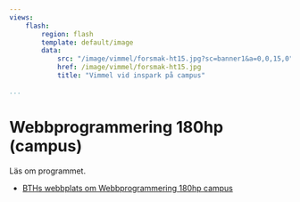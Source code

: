 ```yaml
---
views:
    flash:
        region: flash
        template: default/image
        data:
            src: "/image/vimmel/forsmak-ht15.jpg?sc=banner1&a=0,0,15,0"
            href: /image/vimmel/forsmak-ht15.jpg
            title: "Vimmel vid inspark på campus"

...
```

Webbprogrammering 180hp (campus)
========================================

Läs om programmet.

* [BTHs webbplats om Webbprogrammering 180hp campus](http://www.bth.se/data-och-mjukvaruutveckling/webbprogrammering)

<!--
* [Programmet inför antagningsomgång HT16](http://edu.bth.se/utbildning/utb_program.asp?PtKod=PAGWE16h)
-->
